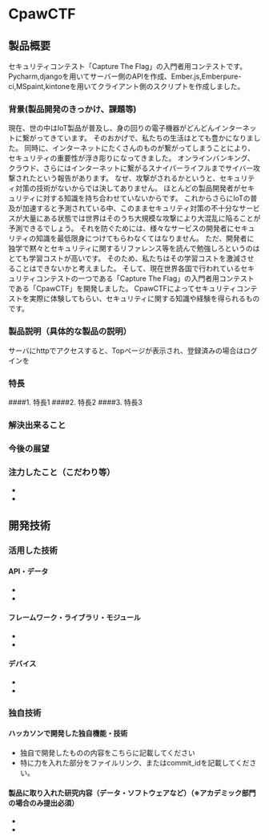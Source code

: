 # CpawCTF
## 製品概要
セキュリティコンテスト「Capture The Flag」の入門者用コンテストです。
Pycharm,djangoを用いてサーバー側のAPIを作成、Ember.js,Emberpure-ci,MSpaint,kintoneを用いてクライアント側のスクリプトを作成しました。
### 背景(製品開発のきっかけ、課題等)

現在、世の中はIoT製品が普及し、身の回りの電子機器がどんどんインターネットに繋がってきています。
そのおかげで、私たちの生活はとても豊かになりました。
同時に、インターネットにたくさんのものが繋がってしまうことにより、セキュリティの重要性が浮き彫りになってきました。
オンラインバンキング、クラウド、さらにはインターネットに繋がるスナイパーライフルまでサイバー攻撃されたという報告があります。
なぜ、攻撃がされるかというと、セキュリティ対策の技術がないからでは決してありません。
ほとんどの製品開発者がセキュリティに対する知識を持ち合わせていないからです。
これからさらにIoTの普及が加速すると予測されている中、このままセキュリティ対策の不十分なサービスが大量にある状態では世界はそのうち大規模な攻撃により大混乱に陥ることが予測できるでしょう。
それを防ぐためには、様々なサービスの開発者にセキュリティの知識を最低限身につけてもらわなくてはなりません。
ただ、開発者に独学で黙々とセキュリティに関するリファレンス等を読んで勉強しろというのはとても学習コストが高いです。
そのため、私たちはその学習コストを激減させることはできないかと考えました。
そして、現在世界各国で行われているセキュリティコンテストの一つである「Capture The Flag」の入門者用コンテストである「CpawCTF」を開発しました。
CpawCTFによってセキュリティコンテストを実際に体験してもらい、セキュリティに関する知識や経験を得られるものです。

### 製品説明（具体的な製品の説明）
サーバにhttpでアクセスすると、Topページが表示され、登録済みの場合はログインを
### 特長
####1. 特長1
####2. 特長2
####3. 特長3

### 解決出来ること
### 今後の展望
### 注力したこと（こだわり等）
* 
* 

## 開発技術
### 活用した技術
#### API・データ
* 
* 

#### フレームワーク・ライブラリ・モジュール
* 
* 

#### デバイス
* 
* 

### 独自技術
#### ハッカソンで開発した独自機能・技術
* 独自で開発したものの内容をこちらに記載してください
* 特に力を入れた部分をファイルリンク、またはcommit_idを記載してください。

#### 製品に取り入れた研究内容（データ・ソフトウェアなど）（※アカデミック部門の場合のみ提出必須）
* 
* 

